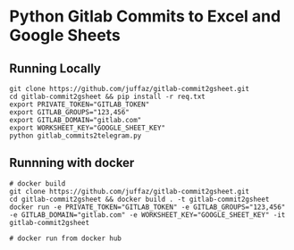 # Python Gitlab Commits to Excel and Google Sheets


## Running Locally

```shell
git clone https://github.com/juffaz/gitlab-commit2gsheet.git
cd gitlab-commit2gsheet && pip install -r req.txt 
export PRIVATE_TOKEN="GITLAB_TOKEN" 
export GITLAB_GROUPS="123,456" 
export GITLAB_DOMAIN="gitlab.com"
export WORKSHEET_KEY="GOOGLE_SHEET_KEY"
python gitlab_commits2telegram.py
```


## Runnning with docker

```shell
# docker build
git clone https://github.com/juffaz/gitlab-commit2gsheet.git
cd gitlab-commit2gsheet && docker build . -t gitlab-commit2gsheet
docker run -e PRIVATE_TOKEN="GITLAB_TOKEN" -e GITLAB_GROUPS="123,456" -e GITLAB_DOMAIN="gitlab.com" -e WORKSHEET_KEY="GOOGLE_SHEET_KEY" -it gitlab-commit2gsheet 

# docker run from docker hub


```
